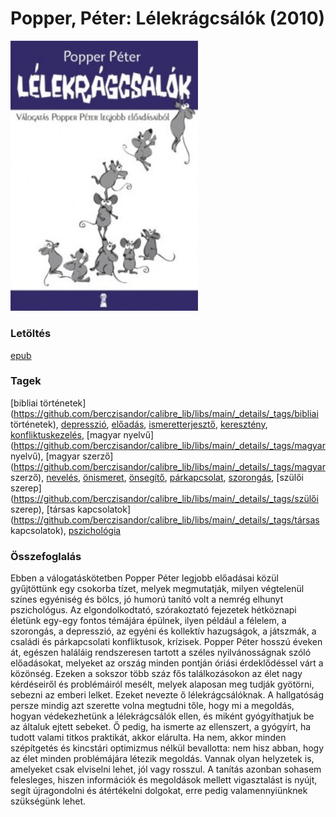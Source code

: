 # <a name="id_763">Popper, Péter: Lélekrágcsálók (2010)</a>
<img src="https://github.com/BercziSandor/calibre_lib/raw/main/libs/main/Popper%2C%20Peter/Lelekragcsalok%20%28763%29/cover.jpg" alt="cover" width="300"/>

### Letöltés
[epub](https://github.com/BercziSandor/calibre_lib/raw/main/libs/main/Popper%2C%20Peter/Lelekragcsalok%20%28763%29/Lelekragcsalok%20-%20Popper%2C%20Peter.epub)

### Tagek
[bibliai történetek](https://github.com/berczisandor/calibre_lib/libs/main/_details/_tags/bibliai történetek), [depresszió](https://github.com/berczisandor/calibre_lib/libs/main/_details/_tags/depresszió), [előadás](https://github.com/berczisandor/calibre_lib/libs/main/_details/_tags/előadás), [ismeretterjesztő](https://github.com/berczisandor/calibre_lib/libs/main/_details/_tags/ismeretterjesztő), [keresztény](https://github.com/berczisandor/calibre_lib/libs/main/_details/_tags/keresztény), [konfliktuskezelés](https://github.com/berczisandor/calibre_lib/libs/main/_details/_tags/konfliktuskezelés), [magyar nyelvű](https://github.com/berczisandor/calibre_lib/libs/main/_details/_tags/magyar nyelvű), [magyar szerző](https://github.com/berczisandor/calibre_lib/libs/main/_details/_tags/magyar szerző), [nevelés](https://github.com/berczisandor/calibre_lib/libs/main/_details/_tags/nevelés), [önismeret](https://github.com/berczisandor/calibre_lib/libs/main/_details/_tags/önismeret), [önsegítő](https://github.com/berczisandor/calibre_lib/libs/main/_details/_tags/önsegítő), [párkapcsolat](https://github.com/berczisandor/calibre_lib/libs/main/_details/_tags/párkapcsolat), [szorongás](https://github.com/berczisandor/calibre_lib/libs/main/_details/_tags/szorongás), [szülői szerep](https://github.com/berczisandor/calibre_lib/libs/main/_details/_tags/szülői szerep), [társas kapcsolatok](https://github.com/berczisandor/calibre_lib/libs/main/_details/_tags/társas kapcsolatok), [pszichológia](https://github.com/berczisandor/calibre_lib/libs/main/_details/_tags/pszichológia)

### Összefoglalás
<div>
<p>Ebben ​a válogatáskötetben Popper Péter legjobb előadásai közül gyűjtöttünk egy csokorba tízet, melyek megmutatják, milyen végtelenül színes egyéniség és bölcs, jó humorú tanító volt a nemrég elhunyt pszichológus. Az elgondolkodtató, szórakoztató fejezetek hétköznapi életünk egy-egy fontos témájára épülnek, ilyen például a félelem, a szorongás, a depresszió, az egyéni és kollektív hazugságok, a játszmák, a családi és párkapcsolati konfliktusok, krízisek. Popper Péter hosszú éveken át, egészen haláláig rendszeresen tartott a széles nyilvánosságnak szóló előadásokat, melyeket az ország minden pontján óriási érdeklődéssel várt a közönség. Ezeken a sokszor több száz fős találkozásokon az élet nagy kérdéseiről és problémáiról mesélt, melyek alaposan meg tudják gyötörni, sebezni az emberi lelket. Ezeket nevezte ő lélekrágcsálóknak. A hallgatóság persze mindig azt szerette volna megtudni tőle, hogy mi a megoldás, hogyan védekezhetünk a lélekrágcsálók ellen, és miként gyógyíthatjuk be az általuk ejtett sebeket. Ő pedig, ha ismerte az ellenszert, a gyógyírt, ha tudott valami titkos praktikát, akkor elárulta. Ha nem, akkor minden szépítgetés és kincstári optimizmus nélkül bevallotta: nem hisz abban, hogy az élet minden problémájára létezik megoldás. Vannak olyan helyzetek is, amelyeket csak elviselni lehet, jól vagy rosszul. A tanítás azonban sohasem felesleges, hiszen információk és megoldások mellett vigasztalást is nyújt, segít újragondolni és átértékelni dolgokat, erre pedig valamennyiünknek szükségünk lehet.</p></div>


